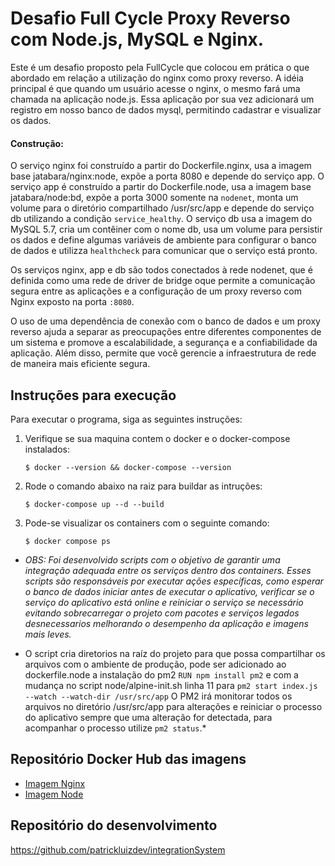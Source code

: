 # Desafio Full Cycle Proxy Reverso com Node.js, MySQL e Nginx.

Este é um desafio proposto pela FullCycle que colocou em prática o que abordado em relação a utilização do nginx como proxy reverso. A idéia principal é que quando um usuário acesse o nginx, o mesmo fará uma chamada na aplicação node.js. Essa aplicação por sua vez adicionará um registro em nosso banco de dados mysql, permitindo cadastrar e visualizar os dados.


#### Construção:
O serviço nginx foi construído a partir do Dockerfile.nginx, usa a imagem base jatabara/nginx:node, expõe a porta 8080 e depende do serviço app. O serviço app é construído a partir do Dockerfile.node, usa a imagem base jatabara/node:bd, expõe a porta 3000 somente na `nodenet`, monta um volume para o diretório compartilhado /usr/src/app e depende do serviço db utilizando a condição `service_healthy`. O serviço db usa a imagem do MySQL 5.7, cria um contêiner com o nome db, usa um volume para persistir os dados e define algumas variáveis de ambiente para configurar o banco de dados e utilizza `healthcheck` para comunicar que o serviço está pronto.

Os serviços nginx, app e db são todos conectados à rede nodenet, que é definida como uma rede de driver de bridge oque permite a comunicação segura entre as aplicações e a configuração de um proxy reverso com Nginx exposto na porta `:8080`.

O uso de uma dependência de conexão com o banco de dados e um proxy reverso ajuda a separar as preocupações entre diferentes componentes de um sistema e promove a escalabilidade, a segurança e a confiabilidade da aplicação. Além disso, permite que você gerencie a infraestrutura de rede de maneira mais eficiente segura.

## Instruções para execução

Para executar o programa, siga as seguintes instruções:

1. Verifique se sua maquina contem o docker e o docker-compose instalados:

    ```
    $ docker --version && docker-compose --version
    ```

2. Rode o comando abaixo na raiz para buildar as intruções:

    ```
    $ docker-compose up --d --build
    ```
       
3. Pode-se visualizar os containers com o seguinte comando:

    ```
    $ docker compose ps
    ```

* _OBS: Foi desenvolvido scripts com o objetivo de garantir uma integração adequada entre os serviços dentro dos containers. Esses scripts são responsáveis por executar ações específicas, como esperar o banco de dados iniciar antes de executar o aplicativo, verificar se o serviço do aplicativo está online e reiniciar o serviço se necessário evitando sobrecarregar o projeto com pacotes e serviços legados desnecessarios melhorando o desempenho da aplicação e imagens mais leves._

* O script cria diretorios na raíz do projeto para que possa compartilhar os arquivos com o ambiente de produção, pode ser adicionado ao dockerfile.node a instalação do pm2 `RUN npm install pm2` e com a mudança no script node/alpine-init.sh linha 11 para `pm2 start index.js --watch --watch-dir /usr/src/app` O PM2 irá monitorar todos os arquivos no diretório /usr/src/app para alterações e reiniciar o processo do aplicativo sempre que uma alteração for detectada, para acompanhar o processo utilize `pm2 status`.*


## Repositório Docker Hub das imagens
* [Imagem Nginx](https://hub.docker.com/layers/jatabara/nginx/node/images/sha256-61d49803ae915a072e283438eea70a3cb3765e75aed16c56868f2195b4f04b22?context=repo)
* [Imagem Node](https://hub.docker.com/layers/jatabara/node/bd/images/sha256-c0359f7ed108c30c8e533f90f1e36090f3207d0e903fc51583ba1272b4991d98?context=repo)

## Repositório do desenvolvimento
https://github.com/patrickluizdev/integrationSystem
